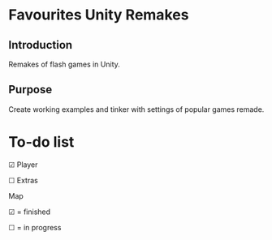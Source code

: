Favourites Unity Remakes
====

Introduction
------------

Remakes of flash games in Unity.


Purpose
-------

Create working examples and tinker with settings of popular games remade.


To-do list
==========

&#x2611; Player

&#9744; Extras



Map

&#x2611; = finished

&#9744; = in progress
